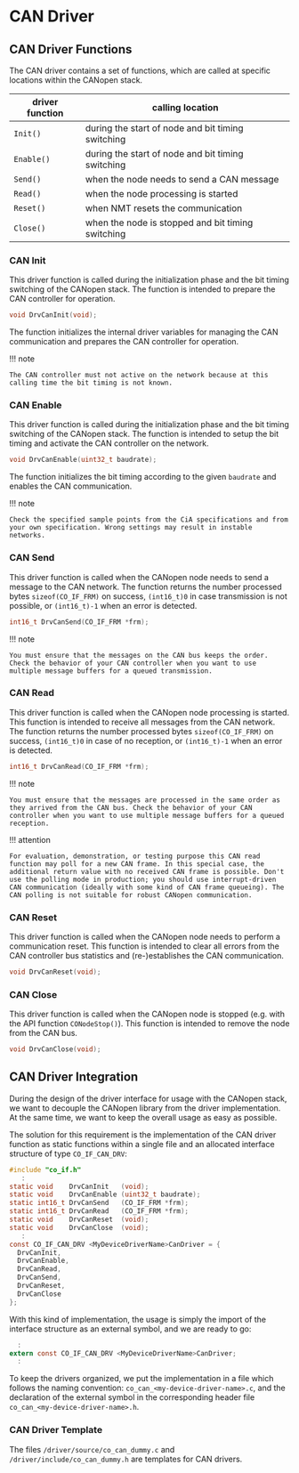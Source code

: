 # CAN Driver

## CAN Driver Functions

The CAN driver contains a set of functions, which are called at specific locations within the CANopen stack.

| driver function | calling location                                   |
| --------------- | -------------------------------------------------- |
| `Init()`        | during the start of node and bit timing switching  |
| `Enable()`      | during the start of node and bit timing switching  |
| `Send()`        | when the node needs to send a CAN message          |
| `Read()`        | when the node processing is started                |
| `Reset()`       | when NMT resets the communication                  |
| `Close()`       | when the node is stopped and bit timing switching  |

### CAN Init

This driver function is called during the initialization phase and the bit timing switching of the CANopen stack. The function is intended to prepare the CAN controller for operation.

```c
void DrvCanInit(void);
```

The function initializes the internal driver variables for managing the CAN communication and prepares the CAN controller for operation.

!!! note

    The CAN controller must not active on the network because at this calling time the bit timing is not known.

### CAN Enable

This driver function is called during the initialization phase and the bit timing switching of the CANopen stack. The function is intended to setup the bit timing and activate the CAN controller on the network.

```c
void DrvCanEnable(uint32_t baudrate);
```

The function initializes the bit timing according to the given `baudrate` and enables the CAN communication.

!!! note

    Check the specified sample points from the CiA specifications and from your own specification. Wrong settings may result in instable networks.

### CAN Send

This driver function is called when the CANopen node needs to send a message to the CAN network. The function returns the number processed bytes `sizeof(CO_IF_FRM)` on success, `(int16_t)0` in case transmission is not possible, or `(int16_t)-1` when an error is detected.

```c
int16_t DrvCanSend(CO_IF_FRM *frm);
```

!!! note

    You must ensure that the messages on the CAN bus keeps the order. Check the behavior of your CAN controller when you want to use multiple message buffers for a queued transmission.

### CAN Read

This driver function is called when the CANopen node processing is started. This function is intended to receive all messages from the CAN network. The function returns the number processed bytes `sizeof(CO_IF_FRM)` on success, `(int16_t)0` in case of no reception, or `(int16_t)-1` when an error is detected.

```c
int16_t DrvCanRead(CO_IF_FRM *frm);
```

!!! note

    You must ensure that the messages are processed in the same order as they arrived from the CAN bus. Check the behavior of your CAN controller when you want to use multiple message buffers for a queued reception.

!!! attention

    For evaluation, demonstration, or testing purpose this CAN read function may poll for a new CAN frame. In this special case, the additional return value with no received CAN frame is possible. Don't use the polling mode in production; you should use interrupt-driven CAN communication (ideally with some kind of CAN frame queueing). The CAN polling is not suitable for robust CANopen communication.

### CAN Reset

This driver function is called when the CANopen node needs to perform a communication reset. This function is intended to clear all errors from the CAN controller bus statistics and (re-)establishes the CAN communication.

```c
void DrvCanReset(void);
```

### CAN Close

This driver function is called when the CANopen node is stopped (e.g. with the API function `CONodeStop()`). This function is intended to remove the node from the CAN bus.

```c
void DrvCanClose(void);
```

## CAN Driver Integration

During the design of the driver interface for usage with the CANopen stack, we want to decouple the CANopen library from the driver implementation. At the same time, we want to keep the overall usage as easy as possible.

The solution for this requirement is the implementation of the CAN driver function as static functions within a single file and an allocated interface structure of type `CO_IF_CAN_DRV`:

```c
#include "co_if.h"
   :
static void    DrvCanInit   (void);
static void    DrvCanEnable (uint32_t baudrate);
static int16_t DrvCanSend   (CO_IF_FRM *frm);
static int16_t DrvCanRead   (CO_IF_FRM *frm);
static void    DrvCanReset  (void);
static void    DrvCanClose  (void);
   :
const CO_IF_CAN_DRV <MyDeviceDriverName>CanDriver = {
  DrvCanInit,
  DrvCanEnable,
  DrvCanRead,
  DrvCanSend,
  DrvCanReset,
  DrvCanClose
};
```

With this kind of implementation, the usage is simply the import of the interface structure as an external symbol, and we are ready to go:

```c
  :
extern const CO_IF_CAN_DRV <MyDeviceDriverName>CanDriver;
  :
```

To keep the drivers organized, we put the implementation in a file which follows the naming convention: `co_can_<my-device-driver-name>.c`, and the declaration of the external symbol in the corresponding header file `co_can_<my-device-driver-name>.h`.

### CAN Driver Template

The files `/driver/source/co_can_dummy.c` and `/driver/include/co_can_dummy.h` are templates for CAN drivers.
